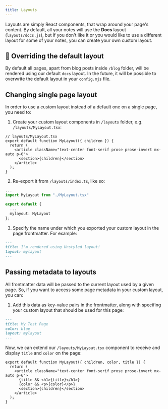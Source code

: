 ```yaml
---
title: Layouts
---
```


Layouts are simply React components, that wrap around your page's content. By default, all your notes will use the **Docs** layout (`layouts/docs.js`), but if you don't like it or you would like to use a different layout for some of your notes, you can create your own custom layout.

## 🚧 Overriding the default layout

By default all pages, apart from blog posts inside `/blog` folder, will be rendered using our default `docs` layout. In the future, it will be possible to overwrite the default layout in your `config.mjs` file.

## Changing single page layout

In order to use a custom layout instead of a default one on a single page, you need to:

1. Create your custom layout components in `/layouts` folder, e.g. `/layouts/MyLayout.tsx`:

```tsx
// layouts/MyLayout.tsx
export default function MyLayout({ children }) {
  return (
    <article className="text-center font-serif prose prose-invert mx-auto p-6">
      <section>{children}</section>
    </article>
  );
}
```

2. Re-export it from `/layouts/index.ts`, like so:

```ts
...
import MyLayout from "./MyLayout.tsx"

export default {
  ...
  mylayout: MyLayout
};
```

3. Specify the name under which you exported your custom layout in the page frontmatter. For example:

```md
---
title: I'm rendered using Unstyled layout!
layout: mylayout
---
```

## Passing metadata to layouts

All frontmatter data will be passed to the current layout used by a given page. So, if you want to access some page metadata in your custom layout, you can:

1. Add this data as key-value pairs in the frontmatter, along with specifing your custom layout that should be used for this page:

```md
---
title: My Test Page
color: blue
layout: mylayout
---
```

Now, we can extend our `/layouts/MyLayout.tsx` component to receive and display `title` and `color` on the page:

```tsx
export default function MyLayout({ children, color, title }) {
  return (
    <article className="text-center font-serif prose prose-invert mx-auto p-6">
      {title && <h1>{title}</h1>}
      {color && <p>{color}</p>}
      <section>{children}</section>
    </article>
  );
}
```

